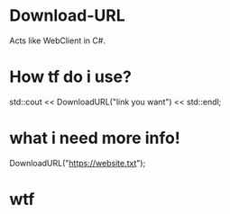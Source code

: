 # Download-URL

Acts like WebClient in C#.

# How tf do i use?

std::cout << DownloadURL("link you want") << std::endl; 

# what i need more info!

DownloadURL("https://website.txt");

# wtf

